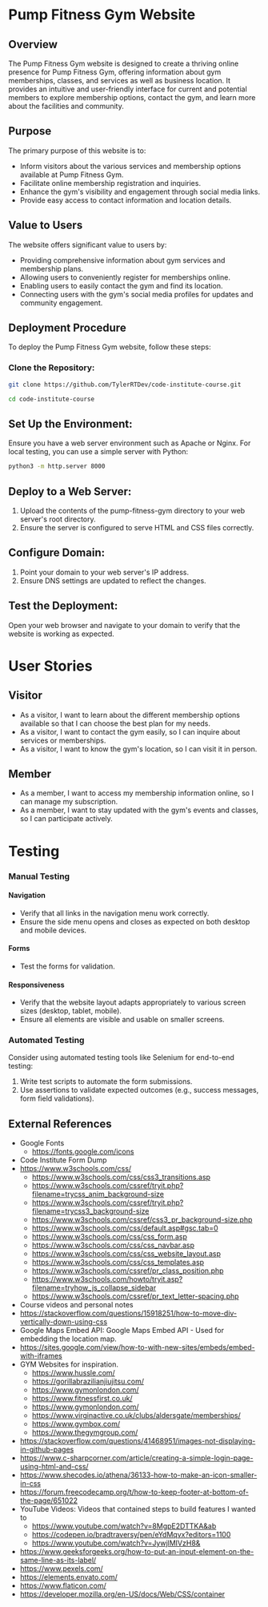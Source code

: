 # Pump Fitness Gym Website

## Overview

The Pump Fitness Gym website is designed to create a thriving online presence for Pump Fitness Gym, offering information about gym memberships, classes, and services as well as business location. It provides an intuitive and user-friendly interface for current and potential members to explore membership options, contact the gym, and learn more about the facilities and community.

## Purpose

The primary purpose of this website is to:

- Inform visitors about the various services and membership options available at Pump Fitness Gym.
- Facilitate online membership registration and inquiries.
- Enhance the gym's visibility and engagement through social media links.
- Provide easy access to contact information and location details.

## Value to Users

The website offers significant value to users by:

- Providing comprehensive information about gym services and membership plans.
- Allowing users to conveniently register for memberships online.
- Enabling users to easily contact the gym and find its location.
- Connecting users with the gym's social media profiles for updates and community engagement.

## Deployment Procedure

To deploy the Pump Fitness Gym website, follow these steps:

### Clone the Repository:

```bash
git clone https://github.com/TylerRTDev/code-institute-course.git 

cd code-institute-course
```
## Set Up the Environment:

Ensure you have a web server environment such as Apache or Nginx. For local testing, you can use a simple server with Python:

```bash
python3 -m http.server 8000
```

## Deploy to a Web Server:
1. Upload the contents of the pump-fitness-gym directory to your web server's root directory.
2. Ensure the server is configured to serve HTML and CSS files correctly.

## Configure Domain:
1. Point your domain to your web server's IP address.
2. Ensure DNS settings are updated to reflect the changes.

## Test the Deployment:

Open your web browser and navigate to your domain to verify that the website is working as expected.

# User Stories

## Visitor

- As a visitor, I want to learn about the different membership options available so that I can choose the  best plan for my needs.
- As a visitor, I want to contact the gym easily, so I can inquire about services or memberships.
- As a visitor, I want to know the gym's location, so I can visit it in person.
## Member
- As a member, I want to access my membership information online, so I can manage my subscription.
- As a member, I want to stay updated with the gym's events and classes, so I can participate actively.

# Testing

### Manual Testing

#### Navigation
- Verify that all links in the navigation menu work correctly.
- Ensure the side menu opens and closes as expected on both desktop and mobile devices.

#### Forms
- Test the forms for validation.

#### Responsiveness
- Verify that the website layout adapts appropriately to various screen sizes (desktop, tablet, mobile).
- Ensure all elements are visible and usable on smaller screens.

### Automated Testing
Consider using automated testing tools like Selenium for end-to-end testing:

1. Write test scripts to automate the form submissions.
2. Use assertions to validate expected outcomes (e.g., success messages, form field validations).

## External References
- Google Fonts
    * https://fonts.google.com/icons
- Code Institute Form Dump
- https://www.w3schools.com/css/
    * https://www.w3schools.com/css/css3_transitions.asp
    * https://www.w3schools.com/cssref/tryit.php?filename=trycss_anim_background-size
    * https://www.w3schools.com/cssref/tryit.php?filename=trycss3_background-size
    * https://www.w3schools.com/cssref/css3_pr_background-size.php
    * https://www.w3schools.com/css/default.asp#gsc.tab=0
    * https://www.w3schools.com/css/css_form.asp
    * https://www.w3schools.com/css/css_navbar.asp
    * https://www.w3schools.com/css/css_website_layout.asp
    * https://www.w3schools.com/css/css_templates.asp
    * https://www.w3schools.com/cssref/pr_class_position.php
    * https://www.w3schools.com/howto/tryit.asp?filename=tryhow_js_collapse_sidebar
    * https://www.w3schools.com/cssref/pr_text_letter-spacing.php
- Course videos and personal notes
- https://stackoverflow.com/questions/15918251/how-to-move-div-vertically-down-using-css
- Google Maps Embed API: Google Maps Embed API - Used for embedding the location map.
- https://sites.google.com/view/how-to-with-new-sites/embeds/embed-with-iframes
- GYM Websites for inspiration.
    * https://www.hussle.com/
    * https://gorillabrazilianjiujitsu.com/
    * https://www.gymonlondon.com/
    * https://www.fitnessfirst.co.uk/
    * https://www.gymonlondon.com/
    * https://www.virginactive.co.uk/clubs/aldersgate/memberships/
    * https://www.gymbox.com/
    * https://www.thegymgroup.com/
- https://stackoverflow.com/questions/41468951/images-not-displaying-in-github-pages
- https://www.c-sharpcorner.com/article/creating-a-simple-login-page-using-html-and-css/
- https://www.shecodes.io/athena/36133-how-to-make-an-icon-smaller-in-css
- https://forum.freecodecamp.org/t/how-to-keep-footer-at-bottom-of-the-page/651022
- YouTube Videos: Videos that contained steps to build features I wanted to 
    * https://www.youtube.com/watch?v=8MgpE2DTTKA&ab
    * https://codepen.io/bradtraversy/pen/eYdMqvx?editors=1100
    * https://www.youtube.com/watch?v=JywjlMIVzH8&
- https://www.geeksforgeeks.org/how-to-put-an-input-element-on-the-same-line-as-its-label/
- https://www.pexels.com/
- https://elements.envato.com/
- https://www.flaticon.com/
- https://developer.mozilla.org/en-US/docs/Web/CSS/container